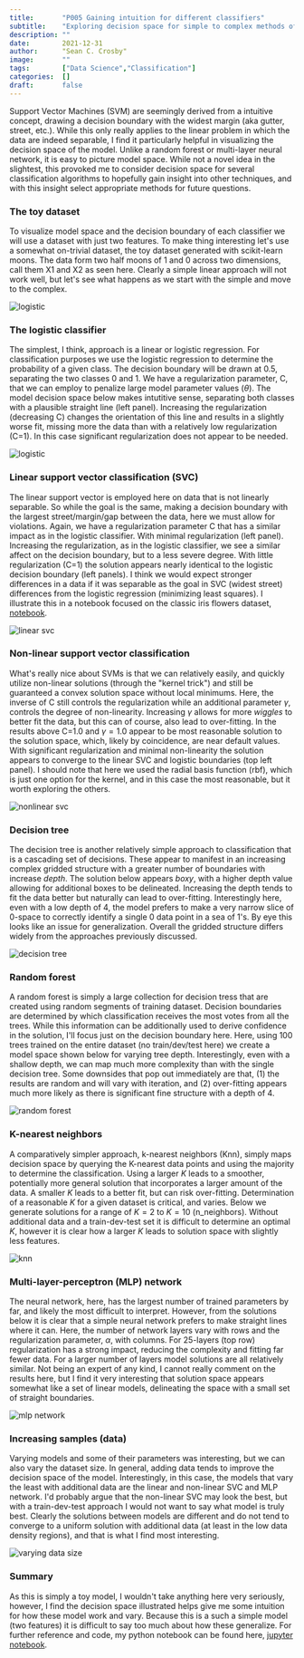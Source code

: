 ```yaml
---
title:       "P005 Gaining intuition for different classifiers"
subtitle:    "Exploring decision space for simple to complex methods of classification using a toy dataset. We'll find that decision model boundaries will vary widely depending on model implementation and model settings"
description: ""
date:        2021-12-31
author:      "Sean C. Crosby"
image:       ""
tags:        ["Data Science","Classification"]
categories:  []
draft:       false
---
```




Support Vector Machines (SVM) are seemingly derived from a intuitive concept, drawing a decision boundary with the widest margin (aka gutter, street, etc.). While this only really applies to the linear problem in which the data are indeed separable, I find it particularly helpful in visualizing the decision space of the model. Unlike a random forest or multi-layer neural network, it is easy to picture model space. While not a novel idea in the slightest, this provoked me to consider decision space for several classification algorithms to hopefully gain insight into other techniques, and with this insight select appropriate methods for future questions.

### The toy dataset 

To visualize model space and the decision boundary of each classifier we will use a dataset with just two features. To make thing interesting let's use a somewhat on-trivial dataset, the toy dataset generated with scikit-learn moons. The data form two half moons of 1 and 0 across two dimensions, call them X1 and X2 as seen here. Clearly a simple linear approach will not work well, but let's see what happens as we start with the simple and move to the complex.

![logistic](/img/eda006_fig01.png)

### The logistic classifier

The simplest, I think, approach is a linear or logistic regression. For classification purposes we use the logistic regression to determine the probability of a given class. The decision boundary will be drawn at 0.5, separating the two classes 0 and 1. We have a regularization parameter, C, that we can employ to penalize large model parameter values ($\theta$). The model decision space below makes intutitive sense, separating both classes with a plausible straight line (left panel). Increasing the regularization (decreasing C) changes the orientation of this line and results in a slightly worse fit, missing more the data than with a relatively low regularization (C=1). In this case significant regularization does not appear to be needed.

![logistic](/img/eda006_fig02.png)

### Linear support vector classification (SVC)

The linear support vector is employed here on data that is not linearly separable. So while the goal is the same, making a decision boundary with the largest street/margin/gap between the data, here we must allow for violations. Again, we have a regularization parameter C that has a similar impact as in the logistic classifier. With minimal regularization (left panel). Increasing the regularization, as in the logistic classifier, we see a similar affect on the decision boundary, but to a less severe degree. With little regularization (C=1) the solution appears nearly identical to the logistic decision boundary (left panels). I think we would expect stronger differences in a data if it was separable as the goal in SVC (widest street) differences from the logistic regression (minimizing least squares). I illustrate this in a notebook focused on the classic iris flowers dataset, [notebook](https://github.com/sccrosby/python_data_explorations/blob/main/eda_006_comparing_classfiers_iris.ipynb).

![linear svc](/img/eda006_fig03.png)

### Non-linear support vector classification

What's really nice about SVMs is that we can relatively easily, and quickly utilize non-linear solutions (through the "kernel trick") and still be guaranteed a convex solution space without local minimums. Here, the inverse of C still controls the regularization while an additional parameter $\gamma$, controls the degree of non-linearity. Increasing $\gamma$ allows for more *wiggles* to better fit the data, but this can of course, also lead to over-fitting. In the results above C=1.0 and $\gamma=1.0$ appear to be most reasonable solution to the solution space, which, likely by coincidence, are near default values. With significant regularization and minimal non-linearity the solution appears to converge to the linear SVC and logistic boundaries (top left panel). I should note that here we used the radial basis function (rbf), which is just one option for the kernel, and in this case the most reasonable, but it worth exploring the others. 

![nonlinear svc](/img/eda006_fig04.png)

### Decision tree

The decision tree is another relatively simple approach to classification that is a cascading set of decisions. These appear to manifest in an increasing complex gridded structure with a greater number of boundaries with increase *depth*. The solution below appears *boxy*, with a higher depth value allowing for additional boxes to be delineated. Increasing the depth tends to fit the data better but naturally can lead to over-fitting. Interestingly here, even with a low depth of 4, the model prefers to make a very narrow slice of 0-space to correctly identify a single 0 data point in a sea of 1's. By eye this looks like an issue for generalization. Overall the gridded structure differs widely from the approaches previously discussed.

![decision tree](/img/eda006_fig05.png)

### Random forest

A random forest is simply a large collection for decision tress that are created using random segments of training dataset. Decision boundaries are determined by which classification receives the most votes from all the trees. While this information can be additionally used to derive confidence in the solution, I'll focus just on the decision boundary here. Here, using 100 trees trained on the entire dataset (no train/dev/test here) we create a model space shown below for varying tree depth. Interestingly, even with a shallow depth, we can map much more complexity than with the single decision tree. Some downsides that pop out immediately are that, (1) the results are random and will vary with iteration, and (2) over-fitting appears much more likely as there is significant fine structure with a depth of 4.

![random forest](/img/eda006_fig06.png)

### K-nearest neighbors

A comparatively simpler approach, k-nearest neighbors (Knn), simply maps decision space by querying the K-nearest data points and using the majority to determine the classification. Using a larger $K$ leads to a smoother, potentially more general solution that incorporates a larger amount of the data. A smaller $K$ leads to a better fit, but can risk over-fitting. Determination of a reasonable $K$ for a given dataset is critical, and varies. Below we generate solutions for a range of $K=2$ to $K=10$ (n_neighbors). Without additional data and a train-dev-test set it is difficult to determine an optimal $K$, however it is clear how a larger $K$ leads to solution space with slightly less features.

![knn](/img/eda006_fig07.png)

### Multi-layer-perceptron (MLP) network 

The neural network, here, has the largest number of trained parameters by far, and likely the most difficult to interpret. However, from the solutions below it is clear that a simple neural network prefers to make straight lines where it can. Here, the number of network layers vary with rows and the regularization parameter, $\alpha$, with columns. For 25-layers (top row) regularization has a strong impact, reducing the complexity and fitting far fewer data. For a larger number of layers model solutions are all relatively similar. Not being an expert of any kind, I cannot really comment on the results here, but I find it very interesting that solution space appears somewhat like a set of linear models, delineating the space with a small set of straight boundaries.

![mlp network](/img/eda006_fig08.png)

### Increasing samples (data)

Varying models and some of their parameters was interesting, but we can also vary the dataset size. In general, adding data tends to improve the decision space of the model. Interestingly, in this case, the models that vary the least with additional data are the linear and non-linear SVC and MLP network. I'd probably argue that the non-linear SVC may look the best, but with a train-dev-test approach I would not want to say what model is truly best. Clearly the solutions between models are different and do not tend to converge to a uniform solution with additional data (at least in the low data density regions), and that is what I find most interesting. 

![varying data size](/img/eda006_fig09.png)

### Summary

 As this is simply a toy model, I wouldn't take anything here very seriously, however, I find the decision space illustrated helps give me some intuition for how these model work and vary. Because this is a such a simple model (two features) it is difficult to say too much about how these generalize. For further reference and code, my python notebook can be found here, [jupyter notebook](https://github.com/sccrosby/python_data_explorations/blob/main/eda_006_comparing_classfiers_moons.ipynb).

 <script type="text/javascript"
  src="https://cdn.mathjax.org/mathjax/latest/MathJax.js?config=TeX-AMS-MML_HTMLorMML">
</script>

<script type="text/x-mathjax-config">
MathJax.Hub.Config({
  tex2jax: {
    inlineMath: [['$','$'], ['\\(','\\)']],
    displayMath: [['$$','$$'], ['\[','\]']],
    processEscapes: true,
    processEnvironments: true,
    skipTags: ['script', 'noscript', 'style', 'textarea', 'pre'],
    TeX: { equationNumbers: { autoNumber: "AMS" },
         extensions: ["AMSmath.js", "AMSsymbols.js"] }
  }
});
</script>

<script type="text/x-mathjax-config">
  MathJax.Hub.Queue(function() {
    // Fix <code> tags after MathJax finishes running. This is a
    // hack to overcome a shortcoming of Markdown. Discussion at
    // https://github.com/mojombo/jekyll/issues/199
    var all = MathJax.Hub.getAllJax(), i;
    for(i = 0; i < all.length; i += 1) {
        all[i].SourceElement().parentNode.className += ' has-jax';
    }
});
</script>
